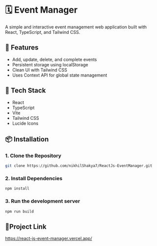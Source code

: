 # 🗓️ Event Manager

A simple and interactive event management web application built with React, TypeScript, and Tailwind CSS.

## 🚀 Features


- Add, update, delete, and complete events
- Persistent storage using localStorage
- Clean UI with Tailwind CSS
- Uses Context API for global state management

## 🧱 Tech Stack

- React
- TypeScript
- Vite
- Tailwind CSS
- Lucide Icons

## 📦 Installation

### 1. Clone the Repository

```bash
git clone https://github.com/nikhilShakya7/ReactJs-EventManager.git
```

### 2. Install Dependencies

```bash
npm install
```

### 3. Run the development server

```bash
npm run build
```



## 🔗Project Link
https://react-js-event-manager.vercel.app/


